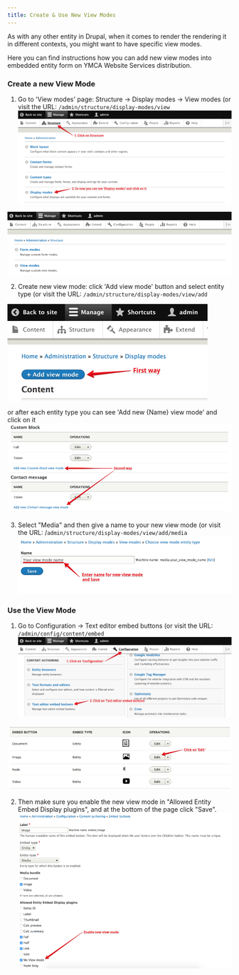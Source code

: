 ```yaml
---
title: Create & Use New View Modes
---
```


As with any other entity in Drupal, when it comes to render the rendering it in different contexts, you might want to have specific view modes.

Here you can find instructions how you can add new view modes into embedded entity form on YMCA Website Services distribution.

### Create a new View Mode

1. Go to 'View modes' page: Structure -> Display modes -> View modes (or visit the URL: `/admin/structure/display-modes/view`
![Configuration project add/update form](../../assets/view_mode_in_menu.png)

![Configuration project add/update form](../../assets/view_mode_types.png)

2. Create new view mode: click 'Add view mode' button and select entity type (or visit the URL: `/admin/structure/display-modes/view/add`

![Configuration project add/update form](../../assets/view_mode_firt_way_to_create.png)

or after each entity type you can see 'Add new {Name} view mode' and click on it
![Configuration project add/update form](../../assets/view_mode_seond_way.png)

3. Select "Media" and then give a name to your new view mode (or visit the URL: /`admin/structure/display-modes/view/add/media`
![Configuration project add/update form](../../assets/view_mode_creating.png)

### Use the View Mode

1. Go to Configuration -> Text editor embed buttons (or visit the URL: `/admin/config/content/embed`
![Configuration project add/update form](../../assets/view_mode_using.png)

![Configuration project add/update form](../../assets/view_mode_using_list.png)

2. Then make sure you enable the new view mode in "Allowed Entity Embed Display plugins", and at the bottom of the page click "Save".
![Configuration project add/update form](../../assets/view_mode_enable.png)
